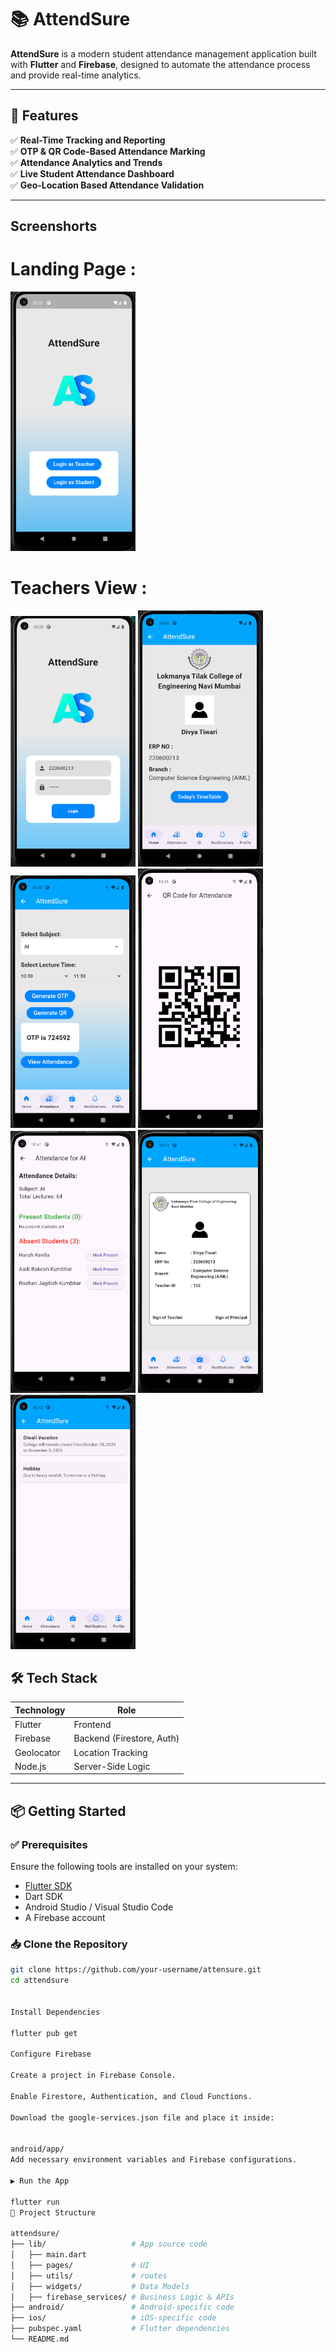 # 📚 AttendSure

**AttendSure** is a modern student attendance management application built with **Flutter** and **Firebase**, designed to automate the attendance process and provide real-time analytics.

---

## 🚀 Features

✅ **Real-Time Tracking and Reporting**  
✅ **OTP & QR Code-Based Attendance Marking**  
✅ **Attendance Analytics and Trends**  
✅ **Live Student Attendance Dashboard**  
✅ **Geo-Location Based Attendance Validation**

---


## Screenshorts
# Landing Page :
<img src="https://raw.githubusercontent.com/roshankumbharx/AttendSure/main/assets/images/TeacherView1.png" alt="Landing Page" width="200"/>

# Teachers View :
<img src="https://raw.githubusercontent.com/roshankumbharx/AttendSure/main/assets/images/TeacherView2.png" alt="Landing Page" width="200"/>
<img src="https://raw.githubusercontent.com/roshankumbharx/AttendSure/main/assets/images/TeacherView3.png" alt="Landing Page" width="200"/>
<img src="https://raw.githubusercontent.com/roshankumbharx/AttendSure/main/assets/images/TeacherView4.png" alt="Landing Page" width="200"/>
<img src="https://raw.githubusercontent.com/roshankumbharx/AttendSure/main/assets/images/TeacherView5.png" alt="Landing Page" width="200"/>
<img src="https://raw.githubusercontent.com/roshankumbharx/AttendSure/main/assets/images/TeacherView6.png" alt="Landing Page" width="200"/>
<img src="https://raw.githubusercontent.com/roshankumbharx/AttendSure/main/assets/images/TeacherView7.png" alt="Landing Page" width="200"/>
<img src="https://raw.githubusercontent.com/roshankumbharx/AttendSure/main/assets/images/TeacherView8.png" alt="Landing Page" width="200"/>

## 🛠 Tech Stack

| Technology      | Role                          |
|----------------|-------------------------------|
| Flutter         | Frontend                       |
| Firebase        | Backend (Firestore, Auth)      |
| Geolocator      | Location Tracking              |
| Node.js         | Server-Side Logic              |


---

## 📦 Getting Started

### ✅ Prerequisites

Ensure the following tools are installed on your system:

- [Flutter SDK](https://flutter.dev/docs/get-started/install)
- Dart SDK
- Android Studio / Visual Studio Code
- A Firebase account

### 📥 Clone the Repository

```bash
git clone https://github.com/your-username/attensure.git
cd attendsure


Install Dependencies

flutter pub get

Configure Firebase

Create a project in Firebase Console.

Enable Firestore, Authentication, and Cloud Functions.

Download the google-services.json file and place it inside:


android/app/
Add necessary environment variables and Firebase configurations.

▶️ Run the App

flutter run
📂 Project Structure

attendsure/
├── lib/                   # App source code
│   ├── main.dart
│   ├── pages/             # UI
│   ├── utils/             # routes
│   ├── widgets/           # Data Models
│   ├── firebase_services/ # Business Logic & APIs
├── android/               # Android-specific code
├── ios/                   # iOS-specific code
├── pubspec.yaml           # Flutter dependencies
└── README.md
